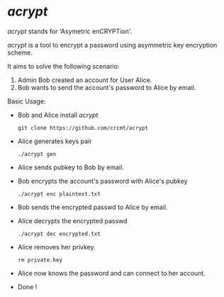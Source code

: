 *acrypt*
========

*acrypt* stands for 'Asymetric enCRYPTion'.

*acrypt* is a tool to encrypt a password
using asymmetric key encryption scheme.

It aims to solve the following scenario:  
  1. Admin Bob created an account for User Alice.
  2. Bob wants to send the account's password to Alice by email.

Basic Usage:

  * Bob and Alice install *acrypt*

        git clone https://github.com/crcmt/acrypt

  * Alice generates keys pair

        ./acrypt gen

  * Alice sends pubkey to Bob by email.
  * Bob encrypts the account's password with Alice's pubkey

        ./acrypt enc plaintext.txt

  * Bob sends the encrypted passwd to Alice by email.
  * Alice decrypts the encrypted passwd

        ./acrypt dec encrypted.txt

  * Alice removes her privkey.

        rm private.key

  * Alice now knows the password and can connect to her account.
  * Done !
